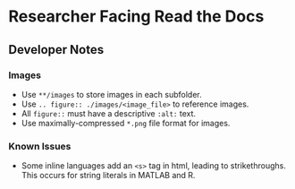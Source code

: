 # Researcher Facing Read the Docs

## Developer Notes

### Images

- Use `**/images` to store images in each subfolder.
- Use `.. figure:: ./images/<image_file>` to reference images.
- All `figure::` must have a descriptive `:alt:` text.
- Use maximally-compressed `*.png` file format for images.

### Known Issues

- Some inline languages add an `<s>` tag in html, leading to strikethroughs. This occurs for string literals in MATLAB and R.